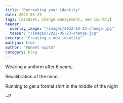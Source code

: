 ```yaml
---
title: "Recreating your identity"
date: 2022-05-23
tags: [mindset, change management, new country]
header:
  overlay_image: "/images/2022-02-23-change.jpg"
  teaser: "/images/2022-05-23-change.jpg"
excerpt: "Creating a new identity"
mathjax: true
author: "Puneet Gupta"
category: blog
---
```


Wearing a uniform after 6 years,

Recalibration of the mind.

Running to get a formal shirt in the middle of the night





~P
